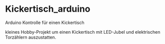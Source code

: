 # Kickertisch_arduino
Arduino Kontrolle für einen Kickertisch


kleines Hobby-Projekt um einen Kickertisch mit LED-Jubel und elektrischen Torzählern auszustatten.
